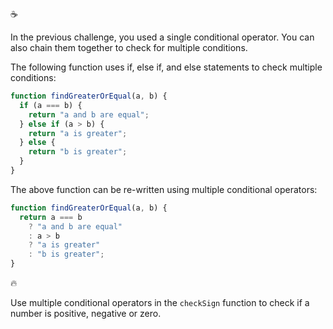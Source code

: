 :coffee:

In the previous challenge, you used a single conditional operator. You can also chain them together to check for multiple conditions.

The following function uses if, else if, and else statements to check multiple conditions:

```javascript
function findGreaterOrEqual(a, b) {
  if (a === b) {
    return "a and b are equal";
  } else if (a > b) {
    return "a is greater";
  } else {
    return "b is greater";
  }
}
```

The above function can be re-written using multiple conditional operators:

```javascript
function findGreaterOrEqual(a, b) {
  return a === b
    ? "a and b are equal"
    : a > b
    ? "a is greater"
    : "b is greater";
}
```

:fire:

Use multiple conditional operators in the `checkSign` function to check if a number is positive, negative or zero.
